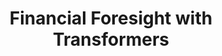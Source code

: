 ---
layout: post
title: Financial Foresight with Transformers
description: Leveraging the power of transformers to analyze financial data, unlocking insights into market trends and fostering topic similarity for informed decision-making.
---